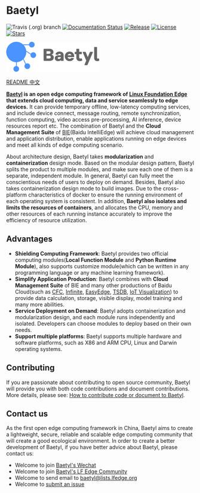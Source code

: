 # Baetyl

![Travis (.org) branch](https://img.shields.io/travis/baetyl/baetyl/master) [![Documentation Status](https://img.shields.io/badge/docs-latest-brightgreen.svg?style=flat)](https://docs.baetyl.io/en/latest/) [![Release](https://img.shields.io/github/v/release/baetyl/baetyl?color=blue&include_prereleases&label=pre-release)](https://github.com/baetyl/baetyl/releases) [![License](https://img.shields.io/github/license/baetyl/baetyl?color=blue)](LICENSE) [![Stars](https://img.shields.io/github/stars/baetyl/baetyl?style=social)](Stars)

![Baetyl-logo](./logo-with-name.png)

[README 中文](./README-CN.md)

**[Baetyl](https://baetyl.io) is an open edge computing framework of [Linux Foundation Edge](https://www.lfedge.org) that extends cloud computing, data and service seamlessly to edge devices.** It can provide temporary offline, low-latency computing services, and include device connect, message routing, remote synchronization, function computing, video access pre-processing, AI inference, device resources report etc. The combination of Baetyl and the **Cloud Management Suite** of [BIE](https://cloud.baidu.com/product/bie.html)(Baidu IntelliEdge) will achieve cloud management and application distribution, enable applications running on edge devices and meet all kinds of edge computing scenario.

About architecture design, Baetyl takes **modularization** and **containerization** design mode. Based on the modular design pattern, Baetyl splits the product to multiple modules, and make sure each one of them is a separate, independent module. In general, Baetyl can fully meet the conscientious needs of users to deploy on demand. Besides, Baetyl also takes containerization design mode to build images. Due to the cross-platform characteristics of docker to ensure the running environment of each operating system is consistent. In addition, **Baetyl also isolates and limits the resources of containers**, and allocates the CPU, memory and other resources of each running instance accurately to improve the efficiency of resource utilization.

## Advantages

- **Shielding Computing Framework**: Baetyl provides two official computing modules(**Local Function Module** and **Python Runtime Module**), also supports customize module(which can be written in any programming language or any machine learning framework).
- **Simplify Application Production**: Baetyl combines with **Cloud Management Suite** of BIE and many other productions of Baidu Cloud(such as [CFC](https://cloud.baidu.com/product/cfc.html), [Infinite](https://cloud.baidu.com/product/infinite.html), [EasyEdge](https://ai.baidu.com/easyedge/home), [TSDB](https://cloud.baidu.com/product/tsdb.html), [IoT Visualization](https://cloud.baidu.com/product/iotviz.html)) to provide data calculation, storage, visible display, model training and many more abilities.
- **Service Deployment on Demand**: Baetyl adopts containerization and modularization design, and each module runs independently and isolated. Developers can choose modules to deploy based on their own needs.
- **Support multiple platforms**: Baetyl supports multiple hardware and software platforms, such as X86 and ARM CPU, Linux and Darwin operating systems.

## Contributing

If you are passionate about contributing to open source community, Baetyl will provide you with both code contributions and document contributions. More details, please see: [How to contribute code or document to Baetyl](./CONTRIBUTING.md).

## Contact us

As the first open edge computing framework in China, Baetyl aims to create a lightweight, secure, reliable and scalable edge computing community that will create a good ecological environment. In order to create a better development of Baetyl, if you have better advice about Baetyl, please contact us:

- Welcome to join [Baetyl's Wechat](https://baetyl.bj.bcebos.com/Wechat/Wechat-Baetyl.png)
- Welcome to join [Baetyl's LF Edge Community](https://lists.lfedge.org/g/baetyl/topics)
- Welcome to send email to <baetyl@lists.lfedge.org>
- Welcome to [submit an issue](https://github.com/baetyl/baetyl/issues)

